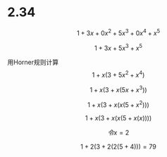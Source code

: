 # 2.34

$$ 
1+3x+0x^2+5x^3+0x^4+x^5
$$

$$
1+3x+5x^3+x^5
$$

用Horner规则计算
$$
1+ 
x(3+5x^2+x^4)
$$

$$
1+x(3+x(5x+x^3))
$$

$$
1+x(3+x(x(5+x^2)))
$$

$$
1+x(3+x(x(5+x(x))))
$$

$$
令x=2
$$

$$
1+2(3+2(2(5+4))) = 79
$$
